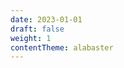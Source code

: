 ```yaml
---
date: 2023-01-01
draft: false
weight: 1
contentTheme: alabaster
---
```

<span class="hidden">
  <span class="grid-cols-4 sm:grid-cols-4 md:grid-cols-4 lg:grid-cols-4"></span>
</span>
